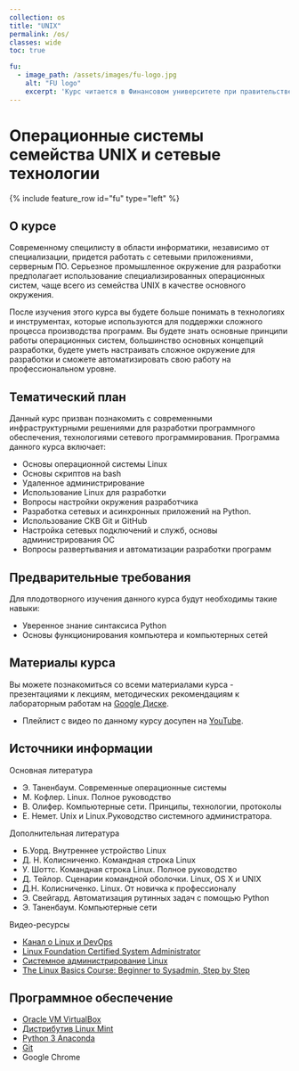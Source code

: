 ```yaml
---
collection: os
title: "UNIX"
permalink: /os/
classes: wide
toc: true

fu:
  - image_path: /assets/images/fu-logo.jpg
    alt: "FU logo"
    excerpt: 'Курс читается в Финансовом университете при правительстве РФ (Департамент анализа данных и машинного обучения), направление "Прикладная информатика"'
---
```


Операционные системы семейства UNIX и сетевые технологии
===

{% include feature_row id="fu" type="left" %}

О курсе
---

Современному специлисту в области информатики, независимо от специализации, придется работать с сетевыми приложениями, серверным ПО. Серьезное промышленное окружение для разработки предполагает использование специализированных операционных систем, чаще всего из семейства UNIX в качестве основного окружения.

После изучения этого курса вы будете больше понимать в технологиях и инструментах, которые используются для поддержки сложного процесса производства программ. Вы будете знать основные принципи работы операционных систем, большинство основных концепций разработки, будете уметь настраивать сложное окружение для разработки и сможете автоматизировать свою работу на профессиональном уровне.

Тематический план
---
Данный курс призван познакомить с современными инфраструктурными решениями для разработки программного обеспечения, технологиями сетевого программирования. Программа данного курса включает:
* Основы операционной системы Linux
* Основы скриптов на bash
* Удаленное администрирование
* Использование Linux для разработки
* Вопросы настройки окружения разработчика
* Разработка сетевых и асинхронных приложений на Python.
* Использование СКВ Git и GitHub
* Настройка сетевых подключений и служб, основы администрирования ОС 
* Вопросы развертывания и автоматизации разработки программ

Предварительные требования
---
Для плодотворного изучения данного курса будут необходимы такие навыки:
* Уверенное знание синтаксиса Python
* Основы функционирования компьютера и компьютерных сетей

Материалы курса
---
Вы можете познакомиться со всеми материалами курса - презентациями к лекциям, методических рекомендациям к лабораторным работам на [Google Диске](https://drive.google.com/drive/folders/13uDCR9sfJC_QriEBwJlzACwsNhbMxmUV?usp=sharing).

- Плейлист с видео по данному курсу досупен на [YouTube](https://www.youtube.com/playlist?list=PLhgyvraU60gU8OAhjtcipU_sO7UYvkQl9). 

## Источники информации

Основная литература

* Э. Таненбаум. Современные операционные системы
* М. Кофлер. Linux. Полное руководство
* В. Олифер. Компьютерные сети. Принципы, технологии, протоколы
* Е. Немет. Unix и Linux.Руководство системного администратора.

Дополнительная литература

* Б.Уорд. Внутреннее устройство Linux
* Д. Н. Колисниченко. Командная строка Linux
* У. Шоттс. Командная строка Linux. Полное руководство
* Д. Тейлор. Сценарии командной оболочки. Linux, OS X и UNIX
* Д.Н. Колисниченко. Linux. От новичка к профессионалу
* Э. Свейгард. Автоматизация рутинных задач с помощью Python
* Э. Таненбаум. Компьютерные сети

Видео-ресурсы

*   [Канал о Linux и DevOps](https://www.youtube.com/channel/UCvA_wgsX6eFAOXI8Rbg_WiQ)
*   [Linux Foundation Certified System Administrator](https://www.youtube.com/playlist?list=PL1eM6UUA7VFycj34L1zgaCBWhh3Ci9Cp0)
*   [Системное администрирование Linux](https://www.youtube.com/playlist?list=PL1eM6UUA7VFysNtA0qflCDxpDiZEt7Bep)
*   [The Linux Basics Course: Beginner to Sysadmin, Step by Step](https://www.youtube.com/playlist?list=PLtK75qxsQaMLZSo7KL-PmiRarU7hrpnwK)

## Программное обеспечение

*   [Oracle VM VirtualBox](https://www.virtualbox.org/)
*   [Дистрибутив Linux Mint](https://www.linuxmint.com/download.php)
*   [Python 3 Anaconda](https://www.anaconda.com/products/individual)
*   [Git](https://git-scm.com/)
*   Google Chrome


<!-- 
<ul class="accordion css-accordion">
  <li class="accordion-item">
    <input class="accordion-item-input" type="checkbox" name="accordion" id="item1" />
    <label for="item1" class="accordion-item-hd">Accordion Heading 1<span class="accordion-item-hd-cta">&#9650;</span></label>
    <div class="accordion-item-bd">Lorem ipsum dolor sit amet, consectetur adipisicing elit. Ex consequuntur architecto maxime, saepe repudiandae quidem quisquam aliquam cumque possimus inventore, deserunt nostrum, explicabo modi voluptatibus sed, labore quaerat. Accusamus, officiis. </div>
  </li>
  <li class="accordion-item">
    <input class="accordion-item-input" type="checkbox" name="accordion" id="item2" />
    <label for="item2" class="accordion-item-hd">Accordion Heading 2<span class="accordion-item-hd-cta">&#9650;</span></label>
    <div class="accordion-item-bd">Lorem ipsum dolor sit amet, consectetur adipisicing elit. Ex consequuntur architecto maxime, saepe repudiandae quidem quisquam aliquam cumque possimus inventore, deserunt nostrum, explicabo modi voluptatibus sed, labore quaerat. Accusamus, officiis. </div>
  </li>
  <li class="accordion-item">
    <input class="accordion-item-input" type="checkbox" name="accordion" id="item3" />
    <label for="item3" class="accordion-item-hd">Accordion Heading 3<span class="accordion-item-hd-cta">&#9650;</span></label>
    <div class="accordion-item-bd">Lorem ipsum dolor sit amet, consectetur adipisicing elit. Ex consequuntur architecto maxime, saepe repudiandae quidem quisquam aliquam cumque possimus inventore, deserunt nostrum, explicabo modi voluptatibus sed, labore quaerat. Accusamus, officiis. </div>
  </li>
</ul> -->